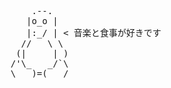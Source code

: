 <pre>
        .--.
       |o_o |
       |:_/ | < 音楽と食事が好きです
      //   \ \
     (|     | )
    /'\_   _/`\
    \___)=(___/
</pre>
